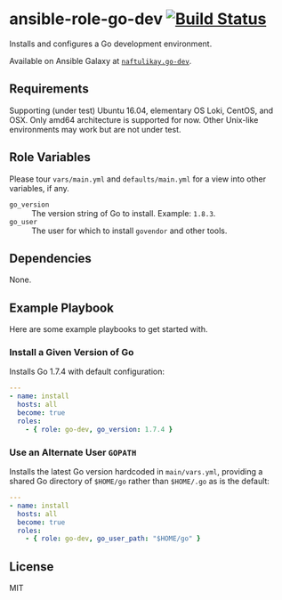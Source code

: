 # ansible-role-go-dev [![Build Status][img-build-status]][build-status]

Installs and configures a Go development environment.

Available on Ansible Galaxy at [`naftulikay.go-dev`][galaxy].

## Requirements

Supporting (under test) Ubuntu 16.04, elementary OS Loki, CentOS, and OSX. Only amd64 architecture is supported
for now. Other Unix-like environments may work but are not under test.

## Role Variables

Please tour `vars/main.yml` and `defaults/main.yml` for a view into other variables, if any.

<dl>
  <dt><code>go_version</code></dt>
  <dd>The version string of Go to install. Example: <code>1.8.3</code>.</dd>
  <dt><code>go_user</code></dt>
  <dd>The user for which to install <code>govendor</code> and other tools.</dd>
</dl>

## Dependencies

None.

## Example Playbook

Here are some example playbooks to get started with.

### Install a Given Version of Go

Installs Go 1.7.4 with default configuration:

```yaml
---
- name: install
  hosts: all
  become: true
  roles:
    - { role: go-dev, go_version: 1.7.4 }
```


### Use an Alternate User `GOPATH`

Installs the latest Go version hardcoded in `main/vars.yml`, providing a shared Go directory of `$HOME/go` rather than
`$HOME/.go` as is the default:

```yaml
---
- name: install
  hosts: all
  become: true
  roles:
    - { role: go-dev, go_user_path: "$HOME/go" }
```

## License

MIT

 [build-status]: https://travis-ci.org/naftulikay/ansible-role-go-dev
 [img-build-status]: https://travis-ci.org/naftulikay/ansible-role-go-dev.svg?branch=master
 [galaxy]: https://galaxy.ansible.com/naftulikay/go-dev/
